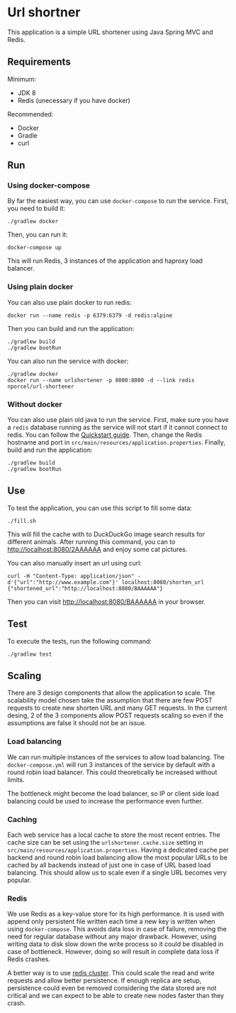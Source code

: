 # Url shortner

This application is a simple URL shortener using Java Spring MVC and Redis.

## Requirements

Minimum:

* JDK 8
* Redis (unecessary if you have docker)

Recommended:

* Docker
* Gradle
* curl

## Run

### Using docker-compose

By far the easiest way, you can use `docker-compose` to run the service. First,
you need to build it:

```
./gradlew docker
```

Then, you can run it:

```
docker-compose up
```

This will run Redis, 3 instances of the application and haproxy load balancer.

### Using plain docker

You can also use plain docker to run redis:

```
docker run --name redis -p 6379:6379 -d redis:alpine
```

Then you can build and run the application:

```
./gradlew build
./gradlew bootRun
```

You can also run the service with docker:

```
./gradlew docker
docker run --name urlshortener -p 8080:8080 -d --link redis nporcel/url-shortener
```

### Without docker

You can also use plain old java to run the service. First, make sure you have
a `redis` database running as the service will not start if it cannot connect
to redis. You can follow the [Quickstart
guide](https://redis.io/topics/quickstart). Then, change the Redis hostname and
port in `src/main/resources/application.properties`. Finally, build and run the
application:

```
./gradlew build
./gradlew bootRun
```

## Use

To test the application, you can use this script to fill some data:

```
./fill.sh
```

This will fill the cache with to DuckDuckGo image search results for different
animals. After running this command, you can to <http://localhost:8080/2AAAAAA>
and enjoy some cat pictures.

You can also manually insert an url using curl:

```
curl -H "Content-Type: application/json" -d'{"url":"http://www.example.com"}' localhost:8080/shorten_url
{"shortened_url":"http://localhost:8080/BAAAAAA"}
```

Then you can visit <http://localhost:8080/BAAAAAA> in your browser.

## Test

To execute the tests, run the following command:

```
./gradlew test
```

## Scaling

There are 3 design components that allow the application to scale. The
scalability model chosen take the assumption that there are few POST requests
to create new shorten URL and many GET requests. In the current desing, 2 of
the 3 components allow POST requests scaling so even if the assumptions are
false it should not be an issue.

### Load balancing

We can run multiple instances of the services to allow load balancing. The
`docker-compose.yml` will run 3 instances of the service by default with
a round robin load balancer. This could theoretically be increased without
limits.

The bottleneck might become the load balancer, so IP or client side load
balancing could be used to increase the performance even further.

### Caching

Each web service has a local cache to store the most recent entries. The cache
size can be set using the `urlshortener.cache.size` setting in
`src/main/resources/application.properties`. Having a dedicated cache per
backend and round robin load balancing allow the most popular URLs to be cached
by all backends instead of just one in case of URL based load balancing. This
should allow us to scale even if a single URL becomes very popular.

### Redis

We use Redis as a key-value store for its high performance. It is used with
append only persistent file written each time a new key is written when using
`docker-compose`. This avoids data loss in case of failure, removing the need
for regular database without any major drawback. However, using writing data to
disk slow down the write process so it could be disabled in case of bottleneck.
However, doing so will result in complete data loss if Redis crashes.

A better way is to use [redis
cluster](https://redis.io/topics/cluster-tutorial). This could scale the read
and write requests and allow better persistence. If enough replica are setup,
persistence could even be removed considering the data stored are not critical
and we can expect to be able to create new nodes faster than they crash.
